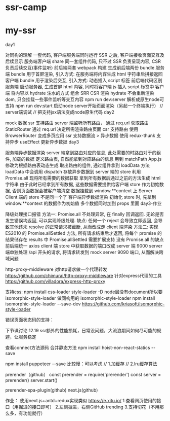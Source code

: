 # ssr-camp

# my-ssr

day1

对同构的理解
一套代码, 客户端服务端同时运行
SSR 之后, 客户端接收页面交互及后续显示
服务端客户端 share 同一套组件代码, 只不过 SSR 负责呈现内容, CSR 负责后续交互(事件监听)
前后端两套 webpack 构建
生成前后端两份 bundle
服务端 bundle 用于首屏渲染, 引入方式: 在服务端将内容生成 html 字符串后拼接返回
客户端 bundle 用于渲染后交互, 引入方式: 动态插入 script 标签
前后端代码区别
服务端 启动服务器, 生成首屏 html 内容, 同时将客户端 js 插入 script 标签中
客户端 将内容以 hydrate 注水的方式 组合 SRR CSR 渲染
hydrate 不会重新渲染 dom, 只会挂载一些事件监听等交互内容
npm run dev:server    解析成原生node可支持 
npm run dev:start     启动node server开始页面渲染（另起一个终端执行）
// server端调试   // 把支持jsx语法变成node原生代码
day2

mock 数据
ssr 支持路由
server 端监听所有路由， 通过 req.url 获取路由
StaticRouter 通过 req.url 决定所需渲染路由页面
csr 支持路由
使用 BrowserRouter 变成多页应用
ssr 支持数据流 > 异步数据
使用 redux-thunk 支持异步
useEffect 更新异步数据
day3

服务端异步数据渲染
server 端拿到路由对应的信息, 此处需要的时路由对于的组件, 加载的数据
定义路由表, 自然能拿到对应路由的信息 用到 matchPath
App.js 修改为根据路由表动态生成
取出路由的组件, 通过组件拿到 loadData 方法
loadData 中会调用 dispatch 存放异步数据到 server 端的 store
利用 Promise.all 现将所有需要的数据获取
拿到所有数据后通过之前的方法生成 html 字符串
由于此时已经拿到所有数据, 这些数据需要提供给客户端 store 作为初始数据, 否则页面数据会被客户端清空
数据挂载到 window.**context 上
Server Client 端的 store 不是同一个了
客户端异步数据渲染
初始化 store 时, 先拿到 window.**context 的数据作为初始值
多个数据同时加到 props 里面
day3-作业

降级处理接口报错
方法一: Promise.all 不处理异常, 在 finally 回调返回. 无论是否发生错误均返回, 可以实现降级处理. 缺点: 任何一个 reject 会导致立即返回, 会导致其他还未 resolve 的正常请求被截断, 从而改成走 client 端渲染
方法二: 实现 ES2010 的 Promise.allSettled 方法, 所有请求结束后才返回, 将每个 promise 的结果储存在 results 中
Promise.allSettled 需要扩展支持
没有 Promise.all 的缺点
前后端统一 axios
client 端 store 中获取数据的端口改成 server 端 9000
server 端单独处理 /api 开头的请求, 将请求转发到 mock server 9090 端口, 从而解决跨域问题


http-proxy-middleware  对http请求做一个代理转发  https://github.com/chimurai/http-proxy-middleware
针对express代理的工具                           https://github.com/villadora/express-http-proxy

支持css:
npm install css-loader style-loader -D
node层没有document所以要isomorphic-style-loader
做同构用的 isomorphic-style-loader     npm install isomorphic-style-loader --save-dev
https://github.com/kriasoft/isomorphic-style-loader

错误页面状态码的支持：


下节课讨论 12.19
ssr额外的性能损耗，日常没问题，大流浪期间如何尽可能的规避，让服务稳定

查看connect方法源码   合并静态方法
npm install hoist-non-react-statics --save 


<!-- 使用它写爬虫 -->
npm install puppeteer --save
    比较慢：可以考虑
    // 1.加缓存
    // 2.lru缓存算法



prerender（github）
const prerender = require('prerender')
const server = prerender()
server.start()

prerender-spa-plugin(github)
next.js(github)


作业： 使用next.js+antd+redux实现类似 https://e.xitu.io/
1.查看网页使用的接口（用掘进的接口即可）
2.左侧掘进，右侧GitHub  trending
3.支持切花（不用那么多，有功能就行）